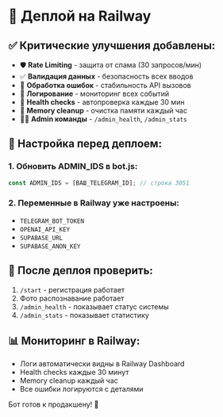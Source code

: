 # 🚀 Деплой на Railway

## ✅ Критические улучшения добавлены:

- 🛡️ **Rate Limiting** - защита от спама (30 запросов/мин)
- ✅ **Валидация данных** - безопасность всех вводов
- 🔧 **Обработка ошибок** - стабильность API вызовов
- 📝 **Логирование** - мониторинг всех событий
- 🏥 **Health checks** - автопроверка каждые 30 мин
- 🧹 **Memory cleanup** - очистка памяти каждый час
- 👨‍💼 **Admin команды** - `/admin_health`, `/admin_stats`

## 🔧 Настройка перед деплоем:

### 1. Обновить ADMIN_IDS в bot.js:
```javascript
const ADMIN_IDS = [ВАШ_TELEGRAM_ID]; // строка 3051
```

### 2. Переменные в Railway уже настроены:
- `TELEGRAM_BOT_TOKEN`
- `OPENAI_API_KEY` 
- `SUPABASE_URL`
- `SUPABASE_ANON_KEY`

## 🚀 После деплоя проверить:

1. `/start` - регистрация работает
2. Фото распознавание работает  
3. `/admin_health` - показывает статус системы
4. `/admin_stats` - показывает статистику

## 📊 Мониторинг в Railway:

- Логи автоматически видны в Railway Dashboard
- Health checks каждые 30 минут
- Memory cleanup каждый час
- Все ошибки логируются с деталями

Бот готов к продакшену! 🎉 